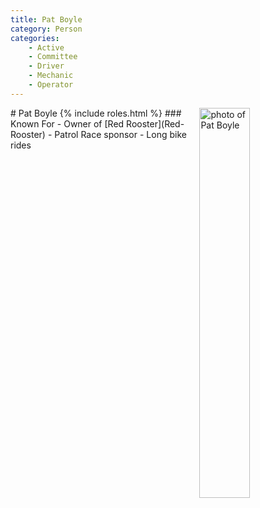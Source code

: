 ```yaml
---
title: Pat Boyle
category: Person
categories:
    - Active
    - Committee
    - Driver
    - Mechanic
    - Operator
---
```

<img src="img/2014-Pat-Boyle.jpeg" alt="photo of Pat Boyle" align="right" style="width: 40%">
# Pat Boyle
{% include roles.html %}
### Known For
- Owner of [Red Rooster](Red-Rooster)
- Patrol Race sponsor
- Long bike rides